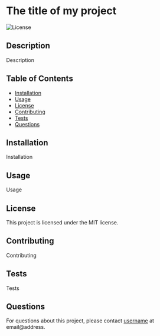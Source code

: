 # The title of my project

![License](https://img.shields.io/badge/License-MIT-yellow.svg)

## Description
Description

## Table of Contents
- [Installation](#installation)
- [Usage](#usage)
- [License](#license)
- [Contributing](#contributing)
- [Tests](#tests)
- [Questions](#questions)

## Installation
Installation

## Usage
Usage

## License
This project is licensed under the MIT license.

## Contributing
Contributing

## Tests
Tests

## Questions
For questions about this project, please contact [username](https://github.com/username) at email@address.
